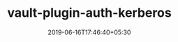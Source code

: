 ---
title: "vault-plugin-auth-kerberos"
date: 2019-06-16T17:46:40+05:30
type: "organisations"
org_name: "HashiCorp"
repo_desc: " Plugin for Hashicorp Vault enabling Kerberos authentication"
repo_link: https://github.com/hashicorp/vault-plugin-auth-kerberos
---